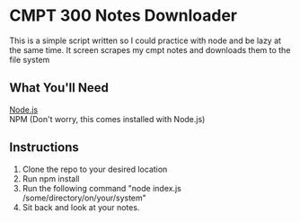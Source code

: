 # CMPT 300 Notes Downloader

This is a simple script written so I could practice with node and be lazy at the same time. It screen scrapes my cmpt notes and downloads them to the file system

## What You'll Need
[Node.js](https://nodejs.org/en/)  
NPM (Don't worry, this comes installed with Node.js)

## Instructions
1. Clone the repo to your desired location
2. Run npm install
3. Run the following command "node index.js /some/directory/on/your/system"
4. Sit back and look at your notes. 
